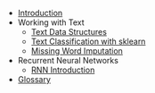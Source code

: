 * [Introduction](README.md)
* Working with Text
  * [Text Data Structures](text-data-structures.md)
  * [Text Classification with sklearn](text_classification_with_sklearn.md)
  * [Missing Word Imputation](missing_word_imputation/missing_word_prediction_via_ngrams.md)
* Recurrent Neural Networks
  * [RNN Introduction](recurrent_neural_networks/RNN_introduction.md)
* [Glossary](glossary.md)